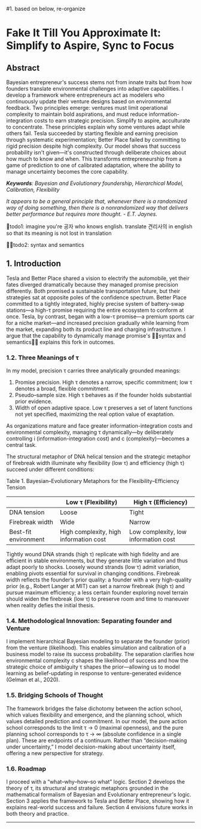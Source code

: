 #1. 
based on below, re-organize 
# Fake It Till You Approximate It: Simplify to Aspire, Sync to Focus

## Abstract

Bayesian entrepreneur's success stems not from innate traits but from how founders translate environmental challenges into adaptive capabilities. I develop a framework where entrepreneurs act as modelers who continuously update their venture designs based on environmental feedback. Two principles emerge: ventures must limit operational complexity to maintain bold aspirations, and must reduce information-integration costs to earn strategic precision. Simplify to aspire, acculturate to concentrate. These principles explain why some ventures adapt while others fail. Tesla succeeded by starting flexible and earning precision through systematic experimentation; Better Place failed by committing to rigid precision despite high complexity. Our model shows that success probability isn't given—it's constructed through deliberate choices about how much to know and when. This transforms entrepreneurship from a game of prediction to one of calibrated adaptation, where the ability to manage uncertainty becomes the core capability. 

***Keywords**: Bayesian and Evolutionary foundership, Hierarchical Model, Calibration, Flexibility*

*It appears to be a general principle that, whenever there is a randomized way of doing something, then there is a nonrandomized way that delivers better performance but requires more thought. \- E.T. Jaynes.*

🚨todo1: imagine you're 공자 who knows english. translate 견리사의 in english so that its meaning is not lost in translation

🚨🚨todo2: syntax and semantics
## 1\. Introduction

Tesla and Better Place shared a vision to electrify the automobile, yet their fates diverged dramatically because they managed promise precision differently. Both promised a sustainable transportation future, but their strategies sat at opposite poles of the confidence spectrum. Better Place committed to a tightly integrated, highly precise system of battery-swap stations—a high-τ promise requiring the entire ecosystem to conform at once. Tesla, by contrast, began with a low-τ promise—a premium sports car for a niche market—and increased precision gradually while learning from the market, expanding both its product line and charging infrastructure. I argue that the capability to dynamically manage promise's 🚨🚨syntax and semantics🚨🚨 explains this fork in outcomes.

### 1.2. Three Meanings of τ

In my model, precision τ carries three analytically grounded meanings:
1. Promise precision. High τ denotes a narrow, specific commitment; low τ denotes a broad, flexible commitment.
2. Pseudo–sample size. High τ behaves as if the founder holds substantial prior evidence.
3. Width of open adaptive space. Low τ preserves a set of latent functions not yet specified, maximizing the real option value of exaptation.

As organizations mature and face greater information-integration costs and environmental complexity, managing τ dynamically—by deliberately controlling i (information-integration cost) and c (complexity)—becomes a central task.

The structural metaphor of DNA helical tension and the strategic metaphor of firebreak width illuminate why flexibility (low τ) and efficiency (high τ) succeed under different conditions:

Table 1. Bayesian–Evolutionary Metaphors for the Flexibility–Efficiency Tension

|  | Low τ (Flexibility) | High τ (Efficiency) |
| ----- | ----- | ----- |
| DNA tension | Loose | Tight |
| Firebreak width | Wide | Narrow |
| Best-fit environment | High complexity, high information cost | Low complexity, low information cost |

Tightly wound DNA strands (high τ) replicate with high fidelity and are efficient in stable environments, but they generate little variation and thus adapt poorly to shocks. Loosely wound strands (low τ) admit variation, enabling pivots essential for survival in changing conditions. Firebreak width reflects the founder’s prior quality: a founder with a very high-quality prior (e.g., Robert Langer at MIT) can set a narrow firebreak (high τ) and pursue maximum efficiency; a less certain founder exploring novel terrain should widen the firebreak (low τ) to preserve room and time to maneuver when reality defies the initial thesis.

### 1.4. Methodological Innovation: Separating founder and Venture

I implement hierarchical Bayesian modeling to separate the founder (prior) from the venture (likelihood). This enables simulation and calibration of a business model to raise its success probability. The separation clarifies how environmental complexity c shapes the likelihood of success and how the strategic choice of ambiguity τ shapes the prior—allowing us to model learning as belief-updating in response to venture-generated evidence (Gelman et al., 2020).

### 1.5. Bridging Schools of Thought

The framework bridges the false dichotomy between the action school, which values flexibility and emergence, and the planning school, which values detailed prediction and commitment. In our model, the pure action school corresponds to the limit τ → 0 (maximal openness), and the pure planning school corresponds to τ → ∞ (absolute confidence in a single plan). These are endpoints of a continuum. Rather than “decision-making under uncertainty,” I model decision-making about uncertainty itself, offering a new perspective for strategy.

### 1.6. Roadmap

I proceed with a “what–why–how–so what” logic. Section 2 develops the theory of τ, its structural and strategic metaphors grounded in the mathematical formalism of Bayesian and Evolutionary entrepreneur's logic. Section 3 applies the framework to Tesla and Better Place, showing how it explains real-world success and failure. Section 4 envisions future works in both theory and practice.

----
